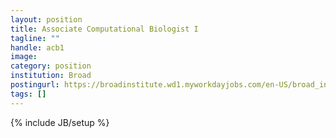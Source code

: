 ```yaml
---
layout: position
title: Associate Computational Biologist I
tagline: ""
handle: acb1
image: 
category: position
institution: Broad
postingurl: https://broadinstitute.wd1.myworkdayjobs.com/en-US/broad_institute/job/Cambridge-MA/Associate-Computational-Biologist---Getz-Lab_3622
tags: []
---
```

{% include JB/setup %}
